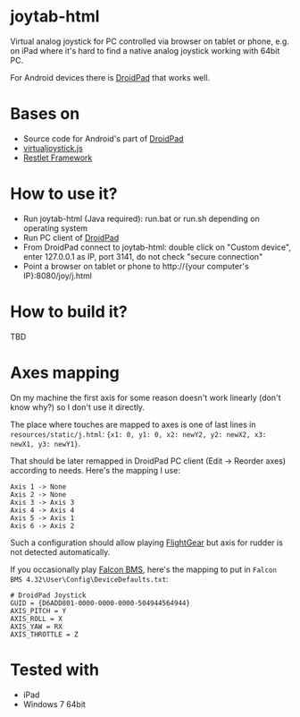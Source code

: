 joytab-html
===========

Virtual analog joystick for PC controlled via browser on tablet or phone, e.g. on iPad where it's hard to find a native analog joystick working with 64bit PC.

For Android devices there is [DroidPad](http://www.digitalsquid.co.uk/droidpad/) that works well.

Bases on
========

* Source code for Android's part of [DroidPad](http://www.digitalsquid.co.uk/droidpad/)
* [virtualjoystick.js](https://github.com/jeromeetienne/virtualjoystick.js)
* [Restlet Framework](http://restlet.org/)

How to use it?
==============

* Run joytab-html (Java required): run.bat or run.sh depending on operating system
* Run PC client of [DroidPad](http://www.digitalsquid.co.uk/droidpad/)
* From DroidPad connect to joytab-html: double click on "Custom device", enter 127.0.0.1 as IP, port 3141, do not check "secure connection"
* Point a browser on tablet or phone to http://{your computer's IP}:8080/joy/j.html

How to build it?
================

TBD

Axes mapping
============

On my machine the first axis for some reason doesn't work linearly (don't know why?) so I don't use it directly.

The place where touches are mapped to axes is one of last lines in ```resources/static/j.html```:
```{x1: 0, y1: 0, x2: newY2, y2: newX2, x3: newX1, y3: newY1}```.

That should be later remapped in DroidPad PC client (Edit -> Reorder axes) according to needs. Here's the mapping I use:

```
Axis 1 -> None
Axis 2 -> None
Axis 3 -> Axis 3
Axis 4 -> Axis 4
Axis 5 -> Axis 1
Axis 6 -> Axis 2
```

Such a configuration should allow playing [FlightGear](http://www.flightgear.org/) but axis for rudder is not detected automatically.

If you occasionally play [Falcon BMS](http://www.benchmarksims.org/), here's the mapping to put in ```Falcon BMS 4.32\User\Config\DeviceDefaults.txt```:

```
# DroidPad Joystick
GUID = {D6ADD801-0000-0000-0000-504944564944}
AXIS_PITCH = Y
AXIS_ROLL = X
AXIS_YAW = RX
AXIS_THROTTLE = Z
```

Tested with
===========

* iPad
* Windows 7 64bit
